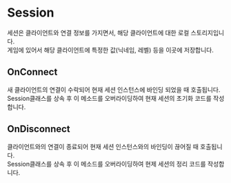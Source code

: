 Session
====
세션은 클라이언트와 연결 정보를 가지면서, 해당 클라이언트에 대한 로컬 스토리지입니다.<br>
게임에 있어서 해당 클라이언트에 특정한 값(닉네임, 레벨) 등을 이곳에 저장합니다.

OnConnect
----
새 클라이언트의 연결이 수락되어 현재 세션 인스턴스에 바인딩 되었을 때 호출됩니다.<br>
Session클래스를 상속 후 이  메소드를 오버라이딩하여  현재 세션의 초기화 코드를 작성합니다.

OnDisconnect
----
클라이언트와의 연결이 종료되어 현재 세션 인스턴스와의 바인딩이 끊어질 때 호출됩니다.<br>
Session클래스를 상속 후 이 메소드를 오버라이딩하여 현제 세션의 정리 코드를 작성합니다.
